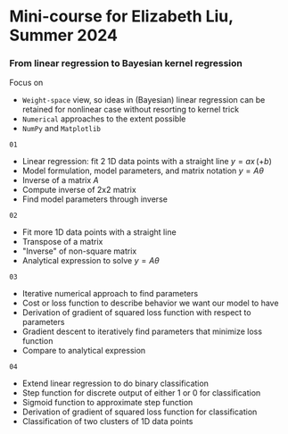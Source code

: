 # Mini-course for Elizabeth Liu, Summer 2024

### From linear regression to Bayesian kernel regression

Focus on
* `Weight-space` view, so ideas in (Bayesian) linear regression can be retained for nonlinear case without resorting to kernel trick
* `Numerical` approaches to the extent possible
* `NumPy` and `Matplotlib`

`01`
* Linear regression: fit 2 1D data points with a straight line $y=ax\,(+b)$
* Model formulation, model parameters, and matrix notation $y=A\theta$
* Inverse of a matrix $A$
* Compute inverse of 2x2 matrix
* Find model parameters through inverse

`02`
* Fit more 1D data points with a straight line
* Transpose of a matrix
* "Inverse" of non-square matrix
* Analytical expression to solve $y=A\theta$

`03`
* Iterative numerical approach to find parameters
* Cost or loss function to describe behavior we want our model to have
* Derivation of gradient of squared loss function with respect to parameters
* Gradient descent to iteratively find parameters that minimize loss function
* Compare to analytical expression

`04`
* Extend linear regression to do binary classification
* Step function for discrete output of either 1 or 0 for classification
* Sigmoid function to approximate step function
* Derivation of gradient of squared loss function for classification
* Classification of two clusters of 1D data points
